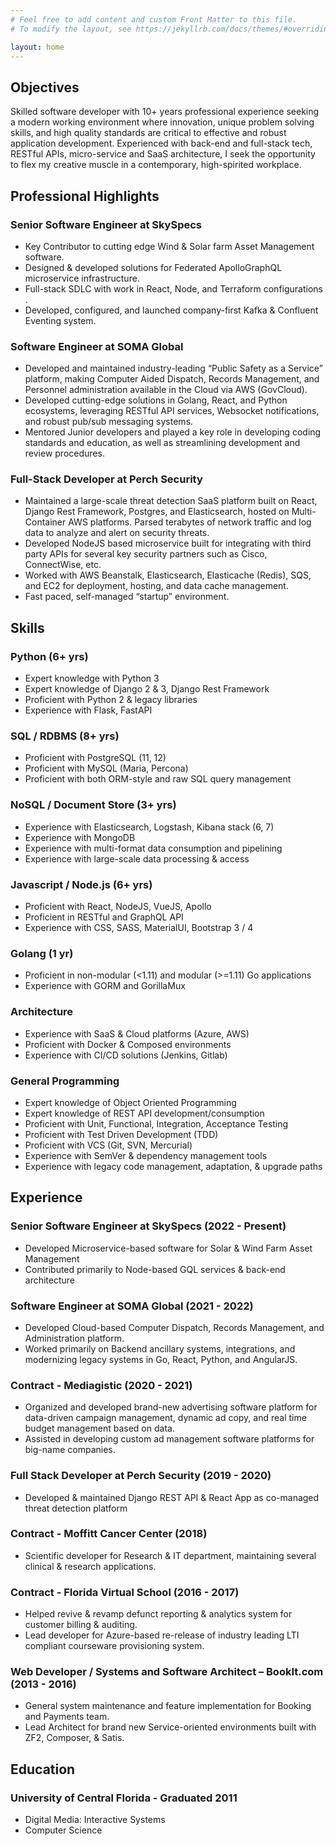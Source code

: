 ```yaml
---
# Feel free to add content and custom Front Matter to this file.
# To modify the layout, see https://jekyllrb.com/docs/themes/#overriding-theme-defaults

layout: home
---
```

## Objectives

Skilled software developer with 10+ years professional experience seeking a modern
working environment where innovation, unique problem solving skills, and high quality
standards are critical to effective and robust application development. Experienced with
back-end and full-stack tech, RESTful APIs, micro-service and SaaS architecture, I
seek the opportunity to flex my creative muscle in a contemporary, high-spirited
workplace.

## Professional Highlights

### Senior Software Engineer at SkySpecs
* Key Contributor to cutting edge Wind & Solar farm Asset Management software. 
* Designed & developed solutions for Federated ApolloGraphQL microservice infrastructure.
* Full-stack SDLC with work in React, Node, and Terraform configurations .
* Developed, configured, and launched company-first Kafka & Confluent Eventing system.

### Software Engineer at SOMA Global
* Developed and maintained industry-leading “Public Safety as a Service” platform, making Computer Aided Dispatch,
Records Management, and Personnel administration available in the Cloud via AWS (GovCloud).
* Developed cutting-edge solutions in Golang, React, and Python ecosystems, leveraging RESTful API services, 
Websocket notifications, and robust pub/sub messaging systems.
* Mentored Junior developers and played a key role in developing coding standards and education, as well as 
streamlining development and review procedures.

### Full-Stack Developer at Perch Security
* Maintained a large-scale threat detection SaaS platform built on React, Django Rest Framework, Postgres, 
and Elasticsearch, hosted on Multi-Container AWS platforms. Parsed terabytes of network traffic and log data to 
analyze and alert on security threats.
* Developed NodeJS based microservice built for integrating with third party APIs for several key
security partners such as Cisco, ConnectWise, etc. 
* Worked with AWS Beanstalk, Elasticsearch, Elasticache (Redis), SQS, and EC2 for deployment, hosting, 
and data cache management.
* Fast paced, self-managed “startup” environment.

## Skills

### Python (6+ yrs)
* Expert knowledge with Python 3
* Expert knowledge of Django 2 & 3, Django Rest Framework
* Proficient with Python 2 & legacy libraries
* Experience with Flask, FastAPI

### SQL / RDBMS (8+ yrs)
* Proficient with PostgreSQL (11, 12)
* Proficient with MySQL (Maria, Percona)
* Proficient with both ORM-style and raw SQL query management

### NoSQL / Document Store (3+ yrs)
* Experience with Elasticsearch, Logstash, Kibana stack (6, 7)
* Experience with MongoDB
* Experience with multi-format data consumption and pipelining
* Experience with large-scale data processing & access

### Javascript / Node.js (6+ yrs)
* Proficient with React, NodeJS, VueJS, Apollo
* Proficient in RESTful and GraphQL API
* Experience with CSS, SASS, MaterialUI, Bootstrap 3 / 4

### Golang (1 yr)
* Proficient in non-modular (<1.11) and modular (>=1.11) Go applications
* Experience with GORM and GorillaMux

### Architecture
* Experience with SaaS & Cloud platforms (Azure, AWS)
* Proficient with Docker & Composed environments
* Experience with CI/CD solutions (Jenkins, Gitlab)

### General Programming
* Expert knowledge of Object Oriented Programming
* Expert knowledge of REST API development/consumption
* Proficient with Unit, Functional, Integration, Acceptance Testing
* Proficient with Test Driven Development (TDD)
* Proficient with VCS (Git, SVN, Mercurial)
* Experience with SemVer & dependency management tools
* Experience with legacy code management, adaptation, & upgrade paths

## Experience

### Senior Software Engineer at SkySpecs (2022 - Present)
* Developed Microservice-based software for Solar & Wind Farm Asset Management
* Contributed primarily to Node-based GQL services & back-end architecture

### Software Engineer at SOMA Global (2021 - 2022)
* Developed Cloud-based Computer Dispatch, Records Management, and Administration platform.
* Worked primarily on Backend ancillary systems, integrations, and modernizing legacy systems in 
Go, React, Python, and AngularJS.

### Contract - Mediagistic (2020 - 2021)
* Organized and developed brand-new advertising software platform for data-driven campaign
management, dynamic ad copy, and real time budget management based on data.
* Assisted in developing custom ad management software platforms for big-name companies.

### Full Stack Developer at Perch Security (2019 - 2020)
* Developed & maintained Django REST API & React App as co-managed threat detection
platform

### Contract - Moffitt Cancer Center (2018)
* Scientific developer for Research & IT department, maintaining several clinical & research
applications.

### Contract - Florida Virtual School (2016 - 2017)
* Helped revive & revamp defunct reporting & analytics system for customer billing & auditing.
* Lead developer for Azure-based re-release of industry leading LTI compliant courseware provisioning system.

### Web Developer / Systems and Software Architect – BookIt.com (2013 - 2016)
* General system maintenance and feature implementation for Booking and Payments team.
* Lead Architect for brand new Service-oriented environments built with ZF2, Composer, & Satis.

## Education
### University of Central Florida - Graduated 2011
* Digital Media: Interactive Systems
* Computer Science